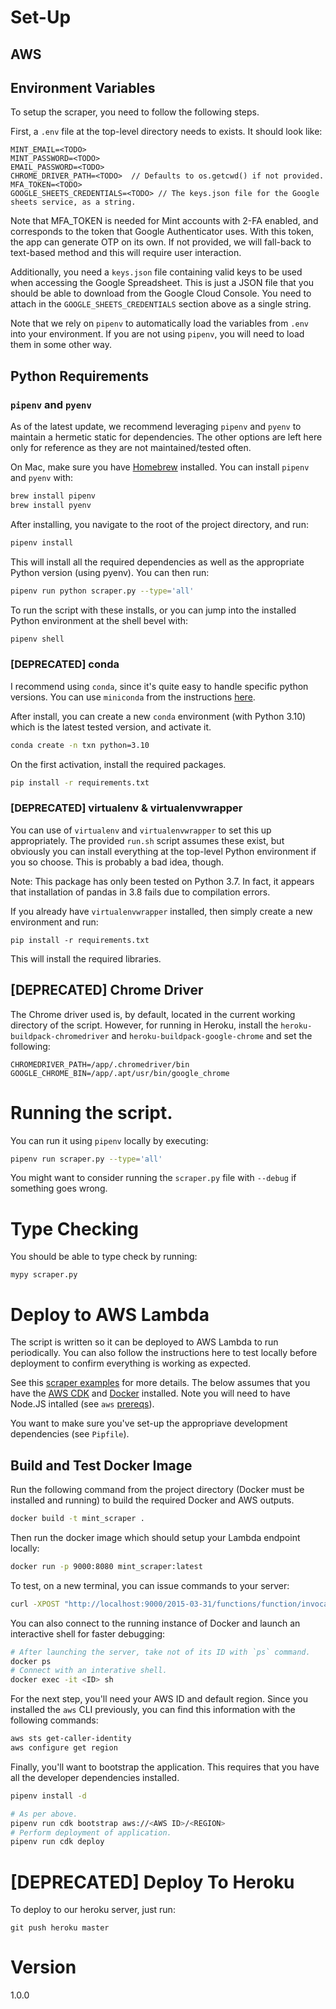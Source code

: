 # Set-Up

## AWS

## Environment Variables

To setup the scraper, you need to follow the following steps.

First, a `.env` file at the top-level directory needs to exists. It should look like:

```
MINT_EMAIL=<TODO>
MINT_PASSWORD=<TODO>
EMAIL_PASSWORD=<TODO>
CHROME_DRIVER_PATH=<TODO>  // Defaults to os.getcwd() if not provided.
MFA_TOKEN=<TODO>
GOOGLE_SHEETS_CREDENTIALS=<TODO> // The keys.json file for the Google sheets service, as a string.
```
Note that MFA_TOKEN is needed for Mint accounts with 2-FA enabled, and corresponds to the token that Google Authenticator uses. With this token, the app can generate OTP on its own. If not provided, we will fall-back to text-based method and this will require user interaction.


Additionally, you need a `keys.json` file containing valid keys to be used when accessing the Google Spreadsheet. This is just a JSON file that you should be able to download from the Google Cloud Console. You need to attach in the `GOOGLE_SHEETS_CREDENTIALS` section above as a single string.

Note that we rely on `pipenv` to automatically load the variables from `.env` into your environment. If you are not using `pipenv`, you will need to load them in some other way.


## Python Requirements

### `pipenv` and `pyenv`

As of the latest update, we recommend leveraging `pipenv` and `pyenv` to maintain a hermetic static for dependencies. The other options are left here only for reference as they are not maintained/tested often.

On Mac, make sure you have [Homebrew](https://brew.sh/) installed. You can install `pipenv` and `pyenv` with:

```sh
brew install pipenv
brew install pyenv
````

After installing, you navigate to the root of the project directory, and run:

```sh
pipenv install
```

This will install all the required dependencies as well as the appropriate Python version (using pyenv). You can then run:

```sh
pipenv run python scraper.py --type='all'
```

To run the script with these installs, or you can jump into the installed Python environment at the shell bevel with:

```sh
pipenv shell
````


### [DEPRECATED] conda
I recommend using `conda`, since it's quite easy to handle specific python versions.  You can use `miniconda` from the instructions [here](https://docs.conda.io/projects/conda/en/latest/user-guide/install/macos.html).

After install, you can create a new `conda` environment (with Python 3.10) which is the latest tested version, and activate it.

```sh
conda create -n txn python=3.10
```

On the first activation, install the required packages.

```sh
pip install -r requirements.txt
```

### [DEPRECATED] virtualenv & virtualenvwrapper
You can use of `virtualenv` and `virtualenvwrapper` to set this up appropriately. The provided `run.sh` script assumes these exist, but obviously you can install everything at the top-level Python environment if you so choose. This is probably a bad idea, though.

Note: This package has only been tested on Python 3.7. In fact, it appears that installation of pandas in 3.8 fails due to compilation errors.

If you already have `virtualenvwrapper` installed, then simply create a new environment and run:

```
pip install -r requirements.txt
```

This will install the required libraries.

## [DEPRECATED] Chrome Driver
The Chrome driver used is, by default, located in the current working directory of the script. However, for running in Heroku, install the `heroku-buildpack-chromedriver` and `heroku-buildpack-google-chrome` and set the following:

```
CHROMEDRIVER_PATH=/app/.chromedriver/bin
GOOGLE_CHROME_BIN=/app/.apt/usr/bin/google_chrome
```

# Running the script.

You can run it using `pipenv` locally by executing:

```sh
pipenv run scraper.py --type='all'
```


You might want to consider running the `scraper.py` file with `--debug` if something goes wrong.

# Type Checking

You should be able to type check by running:

```
mypy scraper.py
```

# Deploy to AWS Lambda

The script is written so it can be deployed to AWS Lambda to run periodically. You can also follow the instructions here to test locally before deployment to confirm everything is working as expected.

See this [scraper examples](https://github.com/aws-samples/lambda-web-scraper-example) for more details. The below assumes that you have the [AWS CDK](https://aws.amazon.com/cdk/) and [Docker](https://www.docker.com/) installed. Note you will need to have Node.JS intalled (see `aws` [prereqs](https://docs.aws.amazon.com/cdk/v2/guide/getting_started.html)).

You want to make sure you've set-up the appropriave development dependencies (see `Pipfile`).

## Build and Test Docker Image

Run the following command from the project directory (Docker must be installed and running) to build the required Docker and AWS outputs.

```sh
docker build -t mint_scraper .
```

Then run the docker image which should setup your Lambda endpoint locally:

```sh
docker run -p 9000:8080 mint_scraper:latest
```

To test, on a new terminal, you can issue commands to your server:
```sh
curl -XPOST "http://localhost:9000/2015-03-31/functions/function/invocations" -d '{}'
```

You can also connect to the running instance of Docker and launch an interactive shell for faster debugging:
```sh
# After launching the server, take not of its ID with `ps` command.
docker ps
# Connect with an interative shell.
docker exec -it <ID> sh
```

For the next step, you'll need your AWS ID and default region. Since you installed the `aws` CLI previously, you can find this information with the following commands:

```sh
aws sts get-caller-identity
aws configure get region
```

Finally, you'll want to bootstrap the application. This requires that you have all the developer dependencies installed.

```sh
pipenv install -d

# As per above.
pipenv run cdk bootstrap aws://<AWS ID>/<REGION> 
# Perform deployment of application.
pipenv run cdk deploy
``` 

# [DEPRECATED] Deploy To Heroku

To deploy to our heroku server, just run:
```
git push heroku master
```

# Version

1.0.0
